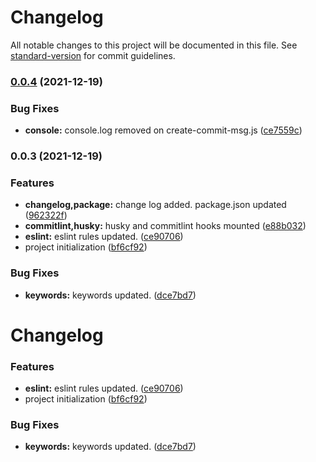 # Changelog

All notable changes to this project will be documented in this file. See [standard-version](https://github.com/conventional-changelog/standard-version) for commit guidelines.

### [0.0.4](https://github.com/ntgnst/graphql-utils/compare/v0.0.3...v0.0.4) (2021-12-19)


### Bug Fixes

* **console:** console.log removed on create-commit-msg.js ([ce7559c](https://github.com/ntgnst/graphql-utils/commit/ce7559c6e380c70a6bc72fbd85045569d39ce6df))

### 0.0.3 (2021-12-19)


### Features

* **changelog,package:** change log added. package.json updated ([962322f](https://github.com/ntgnst/graphql-utils/commit/962322fe18c06ecad0dd512ab9d377f8469c387b))
* **commitlint,husky:** husky and commitlint hooks mounted ([e88b032](https://github.com/ntgnst/graphql-utils/commit/e88b0321fe3b9b862b063310d5f386976e2a3d94))
* **eslint:** eslint rules updated. ([ce90706](https://github.com/ntgnst/graphql-utils/commit/ce90706b61f1df80bf5ac64bed048493d4182dc4))
* project initialization ([bf6cf92](https://github.com/ntgnst/graphql-utils/commit/bf6cf92a3e276d675f25c705dad46193fc153c62))


### Bug Fixes

* **keywords:** keywords updated. ([dce7bd7](https://github.com/ntgnst/graphql-utils/commit/dce7bd774d4dcb85dbbf1db91054ed4d30c6cc85))

# Changelog

### Features

* **eslint:** eslint rules updated. ([ce90706](https://github.com/ntgnst/graphql-utils/commit/ce90706b61f1df80bf5ac64bed048493d4182dc4))
* project initialization ([bf6cf92](https://github.com/ntgnst/graphql-utils/commit/bf6cf92a3e276d675f25c705dad46193fc153c62))


### Bug Fixes

* **keywords:** keywords updated. ([dce7bd7](https://github.com/ntgnst/graphql-utils/commit/dce7bd774d4dcb85dbbf1db91054ed4d30c6cc85))
